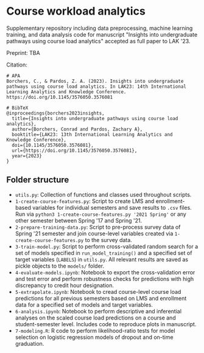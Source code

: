 # Course workload analytics

Supplementary repository including data preprocessing, machine learning training, and data analysis code for manuscript "Insights into undergraduate pathways using course load analytics" accepted as full paper to LAK '23.

Preprint: TBA

Citation:

```
# APA
Borchers, C., & Pardos, Z. A. (2023). Insights into undergraduate pathways using course load analytics. In LAK23: 14th International Learning Analytics and Knowledge Conference. https://doi.org/10.1145/3576050.3576081

# BibTeX
@inproceedings{borchers2023insights,
  title={Insights into undergraduate pathways using course load analytics},
  author={Borchers, Conrad and Pardos, Zachary A},
  booktitle={LAK23: 13th International Learning Analytics and Knowledge Conference},
  doi={10.1145/3576050.3576081},
  url={https://doi.org/10.1145/3576050.3576081},
  year={2023}
}
```

## Folder structure

* `utils.py`: Collection of functions and classes used throughout scripts.
* `1-create-course-features.py`: Script to create LMS and enrollment-based variables for individual semesters and save results to `.csv` files. Run via `python3 1-create-course-features.py '2021 Spring'` or any other semester between Spring '17 and Spring '21.
* `2-prepare-training-data.py`: Script to pre-process survey data of Spring '21 semester and join course-level variables created via `1-create-course-features.py` to the survey data.
* `3-train-model.py`: Script to perform cross-validated random search for a set of models specified in `run_model_training()` and a specified set of target variables (`LABELS`) in `utils.py`. All relevant results are saved as pickle objects to the `models/` folder.
* `4-evaluate-models.ipynb`: Notebook to export the cross-validation error and test error and perform robustness checks for predictions with high discrepancy to credit hour designation. 
* `5-extrapolate.ipynb`: Notebook to cread course-level course load predictions for all previous semesters based on LMS and enrollment data for a specified set of models and target variables.
* `6-analysis.ipynb`: Notebook to perform descriptive and inferential analyses on the scaled course load predictions on a course and student-semester level. Includes code to reproduce plots in manuscript.
* `7-modeling.R`: R code to perform likelihood-ratio tests for model selection on logistic regression models of dropout and on-time graduation.

